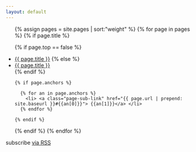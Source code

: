 ```yaml
---
layout: default
---
```


<div class="home">
<!--
  <h1 class="page-heading">Posts</h1>

  <ul class="post-list">
    {% for post in site.posts %}
    <li>
      <span class="post-meta">{{ post.date | date: "%b %-d, %Y" }}</span>

      <h2>
          <a class="post-link" href="{{ post.url | prepend: site.baseurl }}">{{ post.title }}</a>
        </h2>
    </li>
    {% endfor %}
  </ul>
-->
<ul class='page-list'>
{% assign pages = site.pages | sort:"weight"  %}
{% for page in pages %}
  {% if page.title %}

  {% if page.top == false %}
  <li><a class="page-sub-link"  href="{{ page.url | prepend: site.baseurl }}">{{ page.title }}</a>
  {% else %}
  <li><a class="page-link"  href="{{ page.url | prepend: site.baseurl }}">{{ page.title }}</a></li>
  {% endif %}

    {% if page.anchors %}

      {% for an in page.anchors %}
        <li> <a class="page-sub-link" href="{{ page.url | prepend: site.baseurl }}#{{an[0]}}"> {{an[1]}}</a> </li>
      {% endfor %}

    {% endif %}

  {% endif %}
{% endfor %}
</ul>

  <p class="rss-subscribe">subscribe <a href="{{ " /feed.xml " | prepend: site.baseurl }}">via RSS</a>
  </p>

</div>
